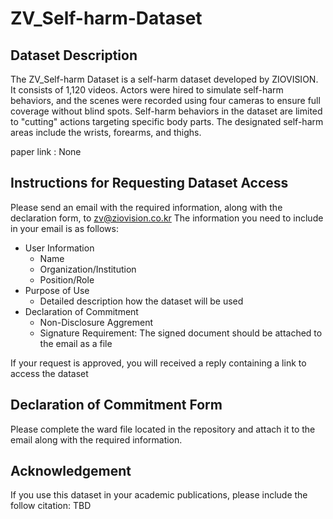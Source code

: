 # ZV_Self-harm-Dataset
## Dataset Description
The ZV_Self-harm Dataset is a self-harm dataset developed by ZIOVISION. It consists of 1,120 videos. Actors were hired to simulate self-harm behaviors, and the scenes were recorded using four cameras to ensure full coverage without blind spots.
Self-harm behaviors in the dataset are limited to "cutting" actions targeting specific body parts. The designated self-harm areas include the wrists, forearms, and thighs.

paper link : None
## Instructions for Requesting Dataset Access
Please send an email with the required information, along with the declaration form, to zv@ziovision.co.kr
The information you need to include in your email is as follows:
- User Information
  - Name
  - Organization/Institution
  - Position/Role
- Purpose of Use
  - Detailed description how the dataset will be used
- Declaration of Commitment
  - Non-Disclosure Aggrement
  - Signature Requirement: The signed document should be attached to the email as a file
 
If your request is approved, you will received a reply containing a link to access the dataset
## Declaration of Commitment Form
Please complete the ward file located in the repository and attach it to the email along with the required information.
## Acknowledgement
If you use this dataset in your academic publications, please include the follow citation:
TBD
